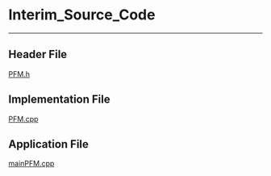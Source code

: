 # Interim_Source_Code
---
## Header File
[PFM.h](PFM.h)
## Implementation File
[PFM.cpp](PFM.cpp)
## Application File
[mainPFM.cpp](mainPFM.cpp)
